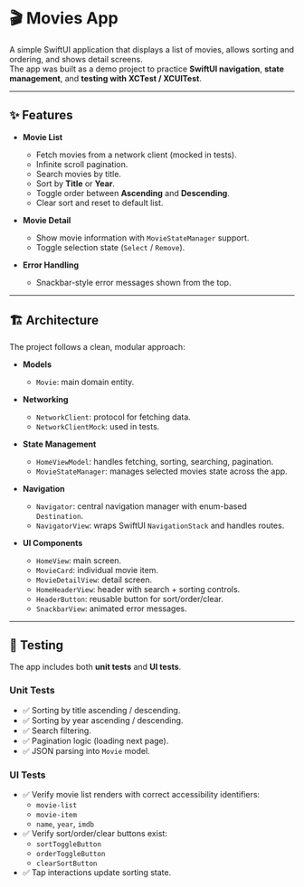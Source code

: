 # 🎬 Movies App

A simple SwiftUI application that displays a list of movies, allows sorting and ordering, and shows detail screens.  
The app was built as a demo project to practice **SwiftUI navigation**, **state management**, and **testing with XCTest / XCUITest**.

---

## ✨ Features

- **Movie List**
  - Fetch movies from a network client (mocked in tests).
  - Infinite scroll pagination.
  - Search movies by title.
  - Sort by **Title** or **Year**.
  - Toggle order between **Ascending** and **Descending**.
  - Clear sort and reset to default list.

- **Movie Detail**
  - Show movie information with `MovieStateManager` support.
  - Toggle selection state (`Select` / `Remove`).

- **Error Handling**
  - Snackbar-style error messages shown from the top.

---

## 🏗️ Architecture

The project follows a clean, modular approach:

- **Models**
  - `Movie`: main domain entity.

- **Networking**
  - `NetworkClient`: protocol for fetching data.
  - `NetworkClientMock`: used in tests.

- **State Management**
  - `HomeViewModel`: handles fetching, sorting, searching, pagination.
  - `MovieStateManager`: manages selected movies state across the app.

- **Navigation**
  - `Navigator`: central navigation manager with enum-based `Destination`.
  - `NavigatorView`: wraps SwiftUI `NavigationStack` and handles routes.

- **UI Components**
  - `HomeView`: main screen.
  - `MovieCard`: individual movie item.
  - `MovieDetailView`: detail screen.
  - `HomeHeaderView`: header with search + sorting controls.
  - `HeaderButton`: reusable button for sort/order/clear.
  - `SnackbarView`: animated error messages.

---

## 🧪 Testing

The app includes both **unit tests** and **UI tests**.

### Unit Tests
- ✅ Sorting by title ascending / descending.
- ✅ Sorting by year ascending / descending.
- ✅ Search filtering.
- ✅ Pagination logic (loading next page).
- ✅ JSON parsing into `Movie` model.

### UI Tests
- ✅ Verify movie list renders with correct accessibility identifiers:
  - `movie-list`
  - `movie-item`
  - `name`, `year`, `imdb`
- ✅ Verify sort/order/clear buttons exist:
  - `sortToggleButton`
  - `orderToggleButton`
  - `clearSortButton`
- ✅ Tap interactions update sorting state.
